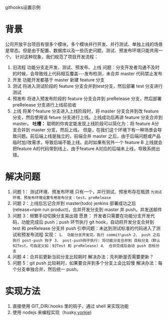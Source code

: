 githooks设置示例

# 背景
公司开放平台项目有很多个模块，多个模块并行开发、并行测试、单独上线的场景是常态。但是由于配置、数据库以及一些历史问题，测试、预发布环境只能共用一个。
针对这种现象，我们规范了项目开发流程：

1. 旧流程
  功能分支走开发、测试、预发布、上线
  问题：分支开发者沟通不及时的时候，会导致线上代码相互覆盖---发布检测，未合并 master 代码禁止发布
1. 开发
  功能开发都基于 master 新建 feature 分支
1. 测试
  将进入测试阶段的 feature 分支合并到test分支，然后部署 test 分支进行测试
1. 预发布
  将进入预发布阶段的 feature 分支合并到 preRelease 分支，然后部署 preRelease 分支进行上线前验收
1. 上线
  将某个feature 分支进入上线阶段时，将 master 分支合并到改 feature 分支，然后使用该 feture 分支进行上线。上线成功后再讲 feature 分支合并到 master。
  **吐槽：** 聪明的你肯定能发现上线阶段可以简化为：将 feature A分支合并到 master 分支，然后上线。 但是，在我们这个环境下有一种场景会导致问题。前后端上线是独立的，前端合并 master 之后，由于后端问题或产品临时加/改需求，导致后端不能上线。此时如果有另外一个 feature B 上线就会把feature A的代码带到线上，由于feature A对应的后端未上线，导致系统出错。


  # 解决问题
  1. 问题 1： 测试环境、预发布环境 只有一个，并行测试、预发布存在瓶颈
    ```
    为测试环境、预发布环境设置专用发布分支：test、preRelease
    ```
  1. 问题 2：上线后忘记合并到 master(todo)
    jenkins 部署成功之后(release+npm run product)，合并开发分支到 master 并 push。并发送邮件
  1. 问题 3：频繁手动切换分支易出错
    愿景：
    开发者只需要在功能分支开发代码，功能完成后 push；push 环节执行 git hook，自动将开发分支合并到 test 和 preRelease 分支并 push
    引申问题：未达到测试标准的代码进入了测试和预发布流程
    实现：
    ```
    1、 功能分支开发完，执行 commit\push
    2、 push 之后执行 post-push 钩子
    3、 post-push钩子执行: 将功能分支合并到 目标分支（默认 92Test，可自定义如：92Test 和 preRelease)
    4、 合并完成后自动 push 目标分支
    ```
  1. 问题 4：合并前更新当前分支比较耗时
    解决办法：先判断是否需要更新？
  1. 问题 5：git push 比较耗时，如果要合并到多个分支上会比较慢
    解决办法：每个分支单独合并，然后统一 push。

# 实现方法
1. 直接使用 GIT_DIR/.hooks 里的钩子，通过 shell 来实现功能
2. 使用 nodejs 来编程实现（husky,[yorkie](https://github.com/yyx990803/yorkie))
